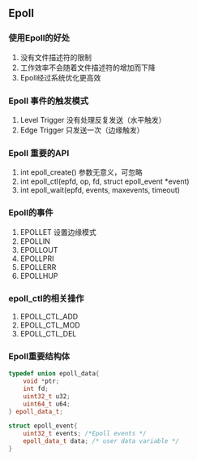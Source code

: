 ## Epoll

### 使用Epoll的好处

1. 没有文件描述符的限制
2. 工作效率不会随着文件描述符的增加而下降
3. Epoll经过系统优化更高效

### Epoll 事件的触发模式

1. Level Trigger 没有处理反复发送（水平触发）
2. Edge Trigger 只发送一次（边缘触发）

### Epoll 重要的API

1. int epoll_create() 参数无意义，可忽略
2. int epoll_ctl(epfd, op, fd, struct epoll_event *event)
3. int epoll_wait(epfd, events, maxevents, timeout)

### Epoll的事件

1. EPOLLET 设置边缘模式
2. EPOLLIN
3. EPOLLOUT
4. EPOLLPRI
5. EPOLLERR
6. EPOLLHUP

### epoll_ctl的相关操作

1. EPOLL_CTL_ADD
2. EPOLL_CTL_MOD
3. EPOLL_CTL_DEL

### Epoll重要结构体

~~~c++
typedef union epoll_data{
	void *ptr;
    int fd;
    uint32_t u32;
    uint64_t u64;
} epoll_data_t;

struct epoll_event{
    uint32_t events; /*Epoll events */
    epoll_data_t data; /* user data variable */
}
~~~

